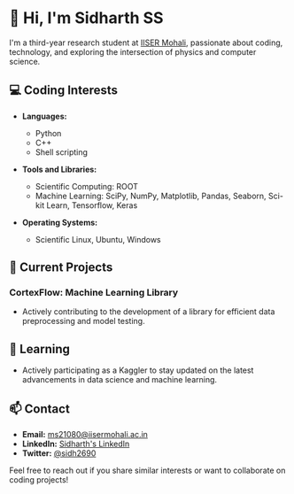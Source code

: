 # 👋 Hi, I'm Sidharth SS

I'm a third-year research student at [IISER Mohali](http://www.iisermohali.ac.in/), passionate about coding, technology, and exploring the intersection of physics and computer science.

## 💻 Coding Interests

- **Languages:**
  - Python
  - C++
  - Shell scripting

- **Tools and Libraries:**
  - Scientific Computing: ROOT
  - Machine Learning: SciPy, NumPy, Matplotlib, Pandas, Seaborn, Sci-kit Learn, Tensorflow, Keras

- **Operating Systems:**
  - Scientific Linux, Ubuntu, Windows

## 🚀 Current Projects
### CortexFlow: Machine Learning Library
- Actively contributing to the development of a library for efficient data preprocessing and model testing.

## 🌱 Learning
- Actively participating as a Kaggler to stay updated on the latest advancements in data science and machine learning.

## 📫 Contact
- **Email:** ms21080@iisermohali.ac.in
- **LinkedIn:** [Sidharth's LinkedIn](https://www.linkedin.com/in/sidh2690/)
- **Twitter:** [@sidh2690](https://twitter.com/sidh2690)

Feel free to reach out if you share similar interests or want to collaborate on coding projects!
